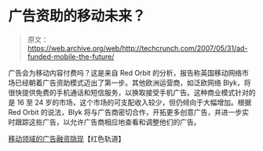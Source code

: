 # 广告资助的移动未来？

> 原文：<https://web.archive.org/web/http://techcrunch.com/2007/05/31/ad-funded-mobile-the-future/>

广告会为移动内容付费吗？这是来自 Red Orbit 的分析，报告称英国移动网络市场已经朝着广告资助模式迈出了第一步。其他欧洲运营商，如泛欧网络 Blyk，将很快提供免费的手机通话和短信服务，以换取接受手机广告。这种商业模式针对的是 16 至 24 岁的市场，这个市场的可支配收入较少，但仍倾向于大幅增加。根据 Red Orbit 的说法，Blyk 将与广告商密切合作，开拓更多创意广告，并进一步实时跟踪这些广告，以允许广告商相应地查看和调整他们的广告。

[移动领域的广告融资隐现](https://web.archive.org/web/20160610132023/http://www.redorbit.com/news/technology/947184/adfunding_looms_for_mobile_realm/index.html?source=r_technology)【红色轨道】
